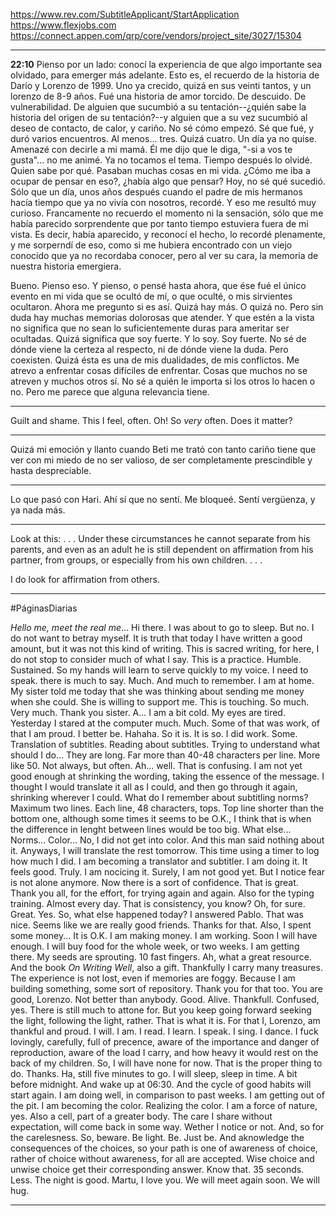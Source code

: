 https://www.rev.com/SubtitleApplicant/StartApplication
https://www.flexjobs.com
https://connect.appen.com/qrp/core/vendors/project_site/3027/15304

---
**22:10** Pienso por un lado: conocí la experiencia de que algo importante sea olvidado, para emerger más adelante. Esto es, el recuerdo de la historia de Darío y Lorenzo de 1999. Uno ya crecido, quizá en sus veinti tantos, y un lorenzo de 8-9 años. Fué una historia de amor torcido. De descuido. De vulnerabilidad. De alguien que sucumbió a su tentación--¿quién sabe la historia del origen de su tentación?--y alguien que a su vez sucumbió al deseo de contacto, de calor, y cariño. No sé cómo empezó. Sé que fué, y duró varios encuentros. Al menos... tres. Quizá cuatro. Un día ya no quise. Amenazé con decirle a mi mamá. Él me dijo que le diga, "-si a vos te gusta"... no me animé. Ya no tocamos el tema. Tiempo después lo olvidé. Quien sabe por qué. Pasaban muchas cosas en mi vida. ¿Cómo me iba a ocupar de pensar en eso?, ¿había algo que pensar? Hoy, no sé qué sucedió. Sólo que un día, unos años después cuando el padre de mis hermanos hacía tiempo que ya no vivía con nosotros, recordé. Y eso me resultó muy curioso. Francamente no recuerdo el momento ni la sensación, sólo que me había parecido sorprendente que por tanto tiempo estuviera fuera de mi vista. Es decir, había aparecido, y reconocí el hecho, lo recordé plenamente, y me sorperndí de eso, como si me hubiera encontrado con un viejo conocido que ya no recordaba conocer, pero al ver su cara, la memoria de nuestra historia emergiera.

Bueno. Pienso eso. Y pienso, o pensé hasta ahora, que ése fué el único evento en mi vida que se ocultó de mí, o que oculté, o mis sirvientes ocultaron. Ahora me pregunto si es así. Quizá hay más. O quizá no. Pero sin duda hay muchas memorias dolorosas que atender. Y que estén a la vista no significa que no sean lo suficientemente duras para ameritar ser ocultadas. Quizá significa que soy fuerte. Y lo soy. Soy fuerte. No sé de dónde viene la certeza al respecto, ni de dónde viene la duda. Pero coexisten. Quizá ésta es una de mis dualidades, de mis conflictos. Me atrevo a enfrentar cosas difíciles de enfrentar. Cosas que muchos no se atreven y muchos otros sí. No sé a quién le importa si los otros lo hacen o no. Pero me parece que alguna relevancia tiene.

---
Guilt and shame. This I feel, often. Oh! So *very* often. Does it matter?

---
Quizá mi emoción y llanto cuando Beti me trató con tanto cariño tiene que ver con mi miedo de no ser valioso, de ser completamente prescindible y hasta despreciable.

---
Lo que pasó con Hari. Ahí sí que no sentí. Me bloqueé. Sentí vergüenza, y ya nada más.

---
Look at this:
. . .
Under these circumstances he cannot
separate from his parents, and even as an adult he is still
dependent on affirmation from his partner, from groups,
or especially from his own children.
. . .

I do look for affirmation from others.

---
#PáginasDiarias 

*Hello me, meet the real me*... Hi there. I was about to go to sleep. But no. I do not want to betray myself. It is truth that today I have written a good amount, but it was not this kind of writing. This is sacred writing, for here, I do not stop to consider much of what I say. This is a practice. Humble. Sustained. So my hands will learn to serve quickly to my voice. I need to speak. there is much  to say. Much. And much to remember. I am at home. My sister told me today that she was thinking about sending me money when she could. She is willing to support me. This is touching. So much. Very much. Thank you sister. A... I am a bit cold. My eyes are tired. Yesterday I stared at the computer much. Much. Some of that was work, of that I am proud. I better be. Hahaha. So it is. It is so. I did work. Some. Translation of subtitles. Reading about subtitles. Trying to understand what should I do... They are long. Far more than 40-48 characters per line. More like 50. Not always, but often. Ah... well. That is confusing. I am not yet good enough at shrinking the wording, taking the essence of the message. I thought I would translate it all as I could, and then go through it again, shrinking wherever I could. What do I remember about subtitling norms? Maximum two lines. Each line, 48 characters, tops. Top line shorter than the bottom one, although some times it seems to be O.K., I think that is when the difference in lenght between lines would be too big. What else... Norms... Color... No, I did not get into color. And this man said nothing about it. Anyways, I will translate the rest tomorrow. This time using a timer to log how much I did. I am becoming a translator and subtitler. I am doing it. It feels good. Truly. I am nocicing it. Surely, I am not good yet. But I notice fear is not alone anymore. Now there is a sort of confidence. That is great. Thank you all, for the effort, for trying again and again. Also for the typing training. Almost every day. That is consistency, you know? Oh, for sure. Great. Yes. So, what else happened today? I answered Pablo. That was nice. Seems like we are really good friends. Thanks for that. Also, I spent some money... It is O.K. I am making money. I am working. Soon I will have enough. I will buy food for the whole week, or two weeks. I am getting there. My seeds are sprouting. 10 fast fingers. Ah, what a great resource. And the book *On Writing Well*, also a gift. Thankfully I carry many treasures. The experience is not lost, even if memories are foggy. Because I am building something, some sort of repository. Thank you for that too. You are good, Lorenzo. Not better than anybody. Good. Alive. Thankfull. Confused, yes. There is still much to attone for. But you keep going forward seeking the light, following the light, rather. That is what it is. For that I, Lorenzo, am thankful and proud. I will. I am. I read. I learn. I speak. I sing. I dance. I fuck lovingly, carefully, full of precence, aware of the importance and danger of reproduction, aware of the load I carry, and how heavy it would rest on the back of my children. So, I will have none for now. That is the proper thing to do. Thanks. Ha, still five minutes to go. I will sleep, sleep in time. A bit before midnight. And wake up at 06:30. And the cycle of good habits will start again. I am doing well, in comparison to past weeks. I am getting out of the pit. I am becoming the color. Realizing the color. I am a force of nature, yes. Also a cell, part of a greater body. The care I share without expectation, will come back in some way. Wether I notice or not. And, so for the carelesness. So, beware. Be light. Be. Just be. And aknowledge the consequences of the choices, so your path is one of awareness of choice, rather of choice without awareness, for all are accepted. Wise choice and unwise choice get their corresponding answer. Know that. 35 seconds. Less. The night is good. Martu, I love you. We will meet again soon. We will hug.

---
